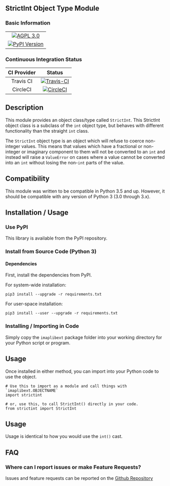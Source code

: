 ## StrictInt Object Type Module

### Basic Information

<table>
<tr><td align=center valign=center><a href="http://www.gnu.org/licenses/agpl-3.0" target="_blank"><img src="https://img.shields.io/badge/License-AGPL%20v3-blue.svg" title="AGPL 3.0" /></a></td></tr>
<tr><td align=center valign=center><a href="https://pypi.python.org/pypi/strictint" target="_blank"><img src="http://img.shields.io/pypi/v/strictint.svg" title="PyPI Version" /></a></td></tr>
</table>


### Continuous Integration Status

| CI Provider | Status                                                                                                                                                              |
|:-----------:|:-------------------------------------------------------------------------------------------------------------------------------------------------------------------:|
| Travis CI   | [![Travis-CI](https://travis-ci.org/teward/strictint.svg?branch=master)](https://travis-ci.org/teward/strictint)                                                  |
| CircleCI    | [![CircleCI](https://circleci.com/gh/teward/strictint.svg?style=shield)](https://circleci.com/gh/teward/strictint)                                                |


## Description

This module provides an object class/type called `StrictInt`.  This StrictInt object class is a subclass of the `int` 
object type, but behaves with different functionality than the straight `int` class.

The `StrictInt` object type is an object which will refuse to coerce non-integer values.  This means that values which 
have a fractional or non-integer or imaginary component to them will not be converted to an `int` and instead will 
raise a `ValueError` on cases where a value cannot be converted into an `int` without losing the non-`int` parts of the 
value. 


## Compatibility

This module was written to be compatible in Python 3.5 and up.  However, it should be compatible with any version of 
Python 3 (3.0 through 3.x).


## Installation / Usage

### Use PyPI

This library is available from the PyPI repository.

### Install from Source Code (Python 3)

#### Dependencies

First, install the dependencies from PyPI.

For system-wide installation:

    pip3 install --upgrade -r requirements.txt

For user-space installation:

    pip3 install --user --upgrade -r requirements.txt

### Installing / Importing in Code

Simply copy the `imaplibext` package folder into your working directory for your Python script or program.

## Usage

Once installed in either method, you can import into your Python code to use the object.

    # Use this to import as a module and call things with `imaplibext.OBJECTNAME`
    import strictint
    
    # or, use this, to call StrictInt() directly in your code.
    from strictint import StrictInt
    
## Usage

Usage is identical to how you would use the `int()` cast.


## FAQ

### Where can I report issues or make Feature Requests?

Issues and feature requests can be reported on the [Github Repository](https://github.com/teward/strictint)
